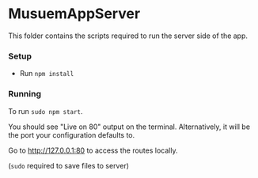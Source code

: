 # MusuemAppServer

This folder contains the scripts required to run the server side of the app. 

### Setup

* Run ```npm install```

### Running 

To run ```sudo npm start```.

You should see "Live on 80" output on the terminal. Alternatively, it will be the port your configuration defaults to. 

Go to http://127.0.0.1:80 to access the routes locally. 


(```sudo``` required to save files to server) 